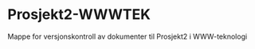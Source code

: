 Prosjekt2-WWWTEK
================

Mappe for versjonskontroll av dokumenter til Prosjekt2 i WWW-teknologi
